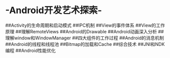 # -Android开发艺术探索-
##Activity的生命周期和启动模式
##IPC机制
##View的事件体系
##View的工作原理
##理解RemoteViews
##Android的Drawable
##Android动画深入分析
##理解window和WindowManager
##四大组件的工作过程
##Android的消息机制
##Android的线程和线程池
##Bitmap的加载和Cache
##综合技术
##JNI和NDK编程
##Android性能优化
